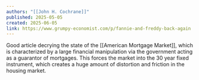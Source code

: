 ```yaml
---
authors: "[[John H. Cochrane]]"
published: 2025-05-05
created: 2025-06-05
link: https://www.grumpy-economist.com/p/fannie-and-freddy-back-again
---
```

Good article decrying the state of the [[American Mortgage Market]], which is characterized by a large financial manipulation via the government acting as a guarantor of mortgages. This forces the market into the 30 year fixed instrument, which creates a huge amount of distortion and friction in the housing market.
